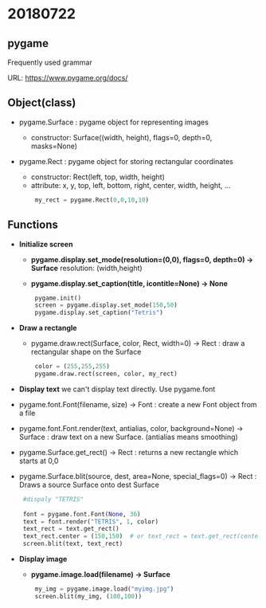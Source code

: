 


# 20180722

## pygame

Frequently used grammar

 URL: https://www.pygame.org/docs/

## Object(class)

* pygame.Surface
  : pygame object for representing images
  - constructor: Surface((width, height), flags=0, depth=0, masks=None)
  
* pygame.Rect
	 : pygame object for storing rectangular coordinates
	- constructor: Rect(left, top, width, height)
  - attribute: x, y, top, left, bottom, right, center, width, height, ...
	```python								
	 my_rect = pygame.Rect(0,0,10,10)
	 ```									
 


									      
 ## Functions
 * **Initialize screen**
  
   - **pygame.display.set_mode(resolution=(0,0), flags=0, depth=0) -> Surface**
     resolution: (width,height)
     
   - **pygame.display.set_caption(title, icontitle=None) -> None**
	   ```python
	    pygame.init()
	    screen = pygame.display.set_mode(150,50)
		pygame.display.set_caption("Tetris")
		```

*  **Draw a rectangle**
  
	  - pygame.draw.rect(Surface, color, Rect, width=0) -> Rect
	       : draw a rectangular shape on the Surface
		  ```python
		   color = (255,255,255)
		   pygame.draw.rect(screen, color, my_rect)
		``` 



		

 * **Display text**
  we can't display text directly. Use pygame.font
  
  - pygame.font.Font(filename, size) -> Font
    : create a new Font object from a file
    
  - pygame.font.Font.render(text, antialias, color, background=None) -> Surface
    : draw text on a new Surface. (antialias means smoothing)
    
  - pygame.Surface.get_rect() -> Rect
	  : returns a new rectangle which starts at 0,0   
  
  - pygame.Surface.blit(source, dest, area=None, special_flags=0) -> Rect
    : Draws a source Surface onto dest Surface  
 
	```python
	 #dispaly "TETRIS"
	  
	 font = pygame.font.Font(None, 36)
	 text = font.render("TETRIS", 1, color)
	 text_rect = text.get_rect()
	 text_rect.center = (150,150)  # or text_rect = text.get_rect(center=(150,150))
	 screen.blit(text, text_rect)
	```   

* **Display image** 


  - **pygame.image.load(filename) -> Surface**  
 
	  ```python
	   my_img = pygame.image.load("myimg.jpg")
	   screen.blit(my_img, (100,100))
	  ```
